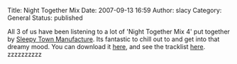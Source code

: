 Title: Night Together Mix
Date: 2007-09-13 16:59
Author: slacy
Category: General
Status: published

All 3 of us have been listening to a lot of 'Night Together Mix 4' put
together by [Sleepy Town Manufacture](http://stown.org). Its fantastic
to chill out to and get into that dreamy mood. You can download it
[here](http://www.stown.org/upload/stm%20night%20together%20mix%204.mp3),
and see the tracklist
[here](http://www.stown.org/upload/tracklist4.txt). zzzzzzzzzz
